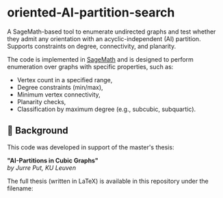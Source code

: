 # oriented-AI-partition-search
A SageMath-based tool to enumerate undirected graphs and test whether they admit any orientation with an acyclic-independent (AI) partition. Supports constraints on degree, connectivity, and planarity.

The code is implemented in [SageMath](https://www.sagemath.org/) and is designed to perform enumeration over graphs with specific properties, such as:

- Vertex count in a specified range,
- Degree constraints (min/max),
- Minimum vertex connectivity,
- Planarity checks,
- Classification by maximum degree (e.g., subcubic, subquartic).

## 🧠 Background

This code was developed in support of the master's thesis:

**"AI-Partitions in Cubic Graphs"**  
*by Jurre Put, KU Leuven*

The full thesis (written in LaTeX) is available in this repository under the filename:

